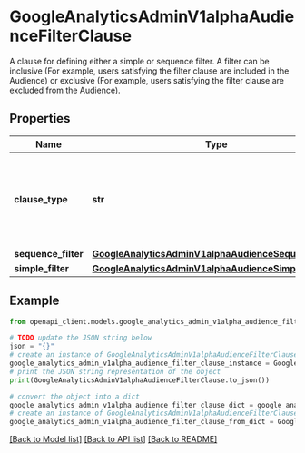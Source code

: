 # GoogleAnalyticsAdminV1alphaAudienceFilterClause

A clause for defining either a simple or sequence filter. A filter can be inclusive (For example, users satisfying the filter clause are included in the Audience) or exclusive (For example, users satisfying the filter clause are excluded from the Audience).

## Properties

Name | Type | Description | Notes
------------ | ------------- | ------------- | -------------
**clause_type** | **str** | Required. Specifies whether this is an include or exclude filter clause. | [optional] 
**sequence_filter** | [**GoogleAnalyticsAdminV1alphaAudienceSequenceFilter**](GoogleAnalyticsAdminV1alphaAudienceSequenceFilter.md) |  | [optional] 
**simple_filter** | [**GoogleAnalyticsAdminV1alphaAudienceSimpleFilter**](GoogleAnalyticsAdminV1alphaAudienceSimpleFilter.md) |  | [optional] 

## Example

```python
from openapi_client.models.google_analytics_admin_v1alpha_audience_filter_clause import GoogleAnalyticsAdminV1alphaAudienceFilterClause

# TODO update the JSON string below
json = "{}"
# create an instance of GoogleAnalyticsAdminV1alphaAudienceFilterClause from a JSON string
google_analytics_admin_v1alpha_audience_filter_clause_instance = GoogleAnalyticsAdminV1alphaAudienceFilterClause.from_json(json)
# print the JSON string representation of the object
print(GoogleAnalyticsAdminV1alphaAudienceFilterClause.to_json())

# convert the object into a dict
google_analytics_admin_v1alpha_audience_filter_clause_dict = google_analytics_admin_v1alpha_audience_filter_clause_instance.to_dict()
# create an instance of GoogleAnalyticsAdminV1alphaAudienceFilterClause from a dict
google_analytics_admin_v1alpha_audience_filter_clause_from_dict = GoogleAnalyticsAdminV1alphaAudienceFilterClause.from_dict(google_analytics_admin_v1alpha_audience_filter_clause_dict)
```
[[Back to Model list]](../README.md#documentation-for-models) [[Back to API list]](../README.md#documentation-for-api-endpoints) [[Back to README]](../README.md)


